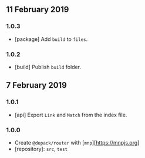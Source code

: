 ## 11 February 2019

### 1.0.3

- [package] Add `build` to `files`.

### 1.0.2

- [build] Publish `build` folder.

## 7 February 2019

### 1.0.1

- [api] Export `Link` and `Match` from the index file.

### 1.0.0

- Create `@depack/router` with [`mnp`][https://mnpjs.org]
- [repository]: `src`, `test`
